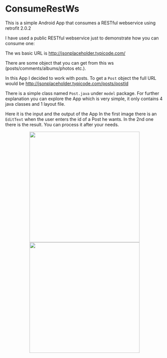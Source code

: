 # ConsumeRestWs
This is a simple Android App that consumes a RESTful webservice using retrofit 2.0.2

I have used a public RESTful webservice just to demonstrate how you can consume one:

The ws basic URL is http://jsonplaceholder.typicode.com/

There are some object that you can get from this ws (posts/comments/albums/photos etc.).

In this App I decided to work with posts. 
To get a `Post` object the full URL would be http://jsonplaceholder.typicode.com/posts/postId

There is a simple class named `Post.java` under `model` package.
For further explanation you can explore the App which is very simple, it only contains 4 java classes and 1 layout file.

Here it is the input and the output of the App
In the first image there is an `EditText` when the user enters the id of a Post he wants.
In the 2nd one there is the result. You can process it after your needs.

<p align="center">
  <img src="https://s16.postimg.org/i39k5g3id/req.png" width="350"/>
  <img src="https://s16.postimg.org/ecr1mlrth/res.png" width="350"/>
</p>
